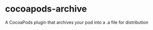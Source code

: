 cocoapods-archive
=================

A CocoaPods plugin that archives your pod into a .a file for distribution
